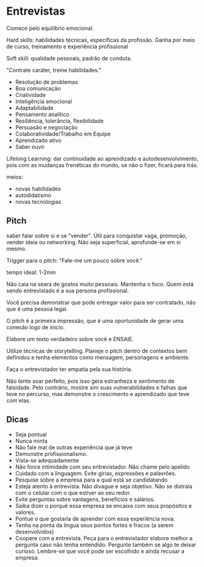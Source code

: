 # Entrevistas

Comece pelo equilíbrio emocional. 

Hard skills: habilidades técnicas, específicas da profissão. Ganha por meio de curso, treinamento e experiência profissional

Soft skill: qualidade pessoais, padrão de conduta.

"Contrate caráter, treine habilidades."

- Resolução de problemas
- Boa comunicação
- Criatividade
- Inteligência emocional
- Adaptabilidade
- Pensamento analítico
- Resiliência, tolerância, flexibilidade
- Persuasão e negociação
- Colaboratividade/Trabalho em Equipe
- Aprendizado ativo
- Saber ouvir

Lifelong Learning: dar continuidade ao aprendizado e autodesenvolvimento, pois com as mudanças frenéticas do mundo, se não o fizer, ficará para trás.

meios:

- novas habilidades
- autodidatismo
- novas tecnologias

## Pitch 

saber falar sobre si e se "vender". Útil para conquistar vaga, promoção, vender ideia ou networking. Não seja superficial, aprofunde-se em si mesmo.

Trigger para o pitch: "Fale-me um pouco sobre você."

tempo ideal: 1-2min

Não caia na seara de gostos muito pessoais. Mantenha o foco. Quem está sendo entrevistado é a sua persona profissional. 

Você precisa demonstrar que pode entregar valor para ser contratado, não que é uma pessoa legal.

O pitch é a primeira impressão, que é uma oportunidade de gerar uma conexão logo de início.

Elabore um texto verdadeiro sobre você e ENSAIE.

Utilize técnicas de storytelling. Planeje o pitch dentro de contextos bem definidos e tenha elementos como mensagem, personagens e ambiente.

Faça o entrevistador ter empatia pela sua história. 

Não tente soar perfeito, pois isso gera estranheza e sentimento de falsidade. Pelo contrário, mostre sim suas vulnerabilidades e falhas que teve no percurso, mas demonstre o crescimento e aprendizado que teve com elas.

## Dicas

- Seja pontual
- Nunca minta
- Não fale mal de outras experiência que já teve
- Demonstre profissionalismo. 
- Vista-se adequadamente
- Não force intimidade com seu entrevistador. Não chame pelo apelido
- Cuidado com a linguagem. Evite gírias, expressões e palavrões.
- Pesquise sobre a empresa para a qual está se candidatando
- Esteja atento à entrevista. Não divague e seja objetivo. Não se distraia com o celular com o que estiver ao seu redor.
- Evite perguntas sobre vantagens, benefícios e salários.
- Saiba dizer o porquê essa empresa se encaixa com seus propósitos e valores.
- Pontue o que gostaria de aprender com essa experiência nova.
- Tenha na ponta da língua seus pontos fortes e fracos (a serem desenvolvidos)
- Coopere com a entrevista. Peça para o entrevistador elabore melhor a pergunta caso não tenha entendido. Pergunte também se algo te deixar curioso. Lembre-se que você pode ser escolhido e ainda recusar a empresa.

